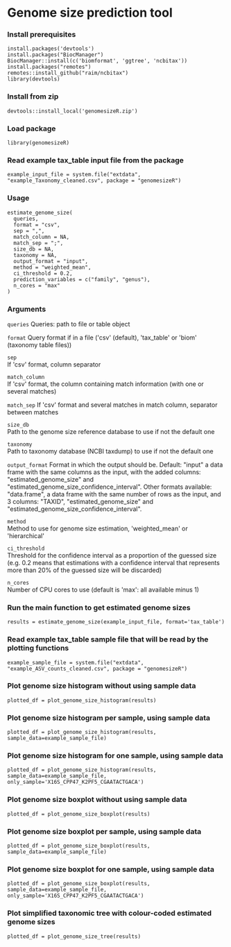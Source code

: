 # Genome size prediction tool

### Install prerequisites

```
install.packages('devtools')
install.packages("BiocManager")
BiocManager::install(c('biomformat', 'ggtree', 'ncbitax'))
install.packages("remotes")
remotes::install_github("raim/ncbitax")
library(devtools)
```

### Install from zip

```
devtools::install_local('genomesizeR.zip')
```

### Load package

```
library(genomesizeR)
```

### Read example tax_table input file from the package

```
example_input_file = system.file("extdata", "example_Taxonomy_cleaned.csv", package = "genomesizeR")
```

### Usage

```
estimate_genome_size(
  queries,
  format = "csv",
  sep = ",",
  match_column = NA,
  match_sep = ";",
  size_db = NA,
  taxonomy = NA,
  output_format = "input",
  method = "weighted_mean",
  ci_threshold = 0.2,
  prediction_variables = c("family", "genus"),
  n_cores = "max"
)
```

### Arguments

`queries`
Queries: path to file or table object

`format`
Query format if in a file ('csv' (default), 'tax_table' or 'biom' (taxonomy table files))

`sep`	
If 'csv' format, column separator

`match_column`	
If 'csv' format, the column containing match information (with one or several matches)

`match_sep`	
If 'csv' format and several matches in match column, separator between matches

`size_db`	
Path to the genome size reference database to use if not the default one

`taxonomy`	
Path to taxonomy database (NCBI taxdump) to use if not the default one

`output_format`	
Format in which the output should be. Default: "input" a data frame with the same columns as the input, with the added columns: "estimated_genome_size" and "estimated_genome_size_confidence_interval". Other formats available: "data.frame", a data frame with the same number of rows as the input, and 3 columns: "TAXID", "estimated_genome_size" and "estimated_genome_size_confidence_interval".

`method`	
Method to use for genome size estimation, 'weighted_mean' or 'hierarchical'

`ci_threshold`	
Threshold for the confidence interval as a proportion of the guessed size (e.g. 0.2 means that estimations with a confidence interval that represents more than 20% of the guessed size will be discarded)

`n_cores`	
Number of CPU cores to use (default is 'max': all available minus 1)


### Run the main function to get estimated genome sizes

```
results = estimate_genome_size(example_input_file, format='tax_table')
```

### Read example tax_table sample file that will be read by the plotting functions

```
example_sample_file = system.file("extdata", "example_ASV_counts_cleaned.csv", package = "genomesizeR")
```

### Plot genome size histogram without using sample data

```
plotted_df = plot_genome_size_histogram(results)
```

### Plot genome size histogram per sample, using sample data

```
plotted_df = plot_genome_size_histogram(results, sample_data=example_sample_file)
```

### Plot genome size histogram for one sample, using sample data

```
plotted_df = plot_genome_size_histogram(results, sample_data=example_sample_file, only_sample='X16S_CPP47_K2PF5_CGAATACTGACA')
```

### Plot genome size boxplot without using sample data

```
plotted_df = plot_genome_size_boxplot(results)
```

### Plot genome size boxplot per sample, using sample data

```
plotted_df = plot_genome_size_boxplot(results, sample_data=example_sample_file)
```

### Plot genome size boxplot for one sample, using sample data

```
plotted_df = plot_genome_size_boxplot(results, sample_data=example_sample_file, only_sample='X16S_CPP47_K2PF5_CGAATACTGACA')
```

### Plot simplified taxonomic tree with colour-coded estimated genome sizes

```
plotted_df = plot_genome_size_tree(results)
```
